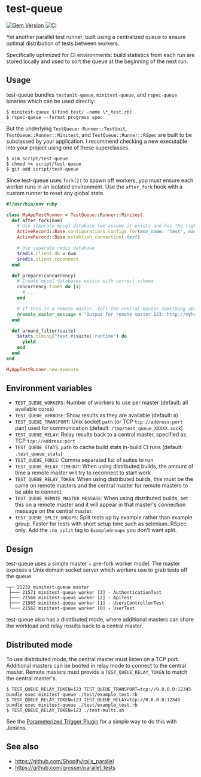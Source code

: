 # test-queue

[![Gem Version](https://badge.fury.io/rb/test-queue.svg)](https://rubygems.org/gems/test-queue)
[![CI](https://github.com/tmm1/test-queue/actions/workflows/test.yml/badge.svg)](https://github.com/tmm1/test-queue/actions/workflows/test.yml)

Yet another parallel test runner, built using a centralized queue to ensure
optimal distribution of tests between workers.

Specifically optimized for CI environments: build statistics from each run
are stored locally and used to sort the queue at the beginning of the
next run.

## Usage

test-queue bundles `testunit-queue`, `minitest-queue`, and `rspec-queue` binaries which can be used directly:

```console
$ minitest-queue $(find test/ -name \*_test.rb)
$ rspec-queue --format progress spec
```

But the underlying `TestQueue::Runner::TestUnit`, `TestQueue::Runner::Minitest`, and `TestQueue::Runner::RSpec` are
built to be subclassed by your application. I recommend checking a new
executable into your project using one of these superclasses.

```console
$ vim script/test-queue
$ chmod +x script/test-queue
$ git add script/test-queue
```

Since test-queue uses `fork(2)` to spawn off workers, you must ensure each worker
runs in an isolated environment. Use the `after_fork` hook with a custom
runner to reset any global state.

``` ruby
#!/usr/bin/env ruby

class MyAppTestRunner < TestQueue::Runner::Minitest
  def after_fork(num)
    # Use separate mysql database (we assume it exists and has the right schema already)
    ActiveRecord::Base.configurations.configs_for(env_name: 'test', name: 'primary').database << num.to_s
    ActiveRecord::Base.establish_connection(:test)

    # Use separate redis database
    $redis.client.db = num
    $redis.client.reconnect
  end

  def prepare(concurrency)
    # Create mysql databases exists with correct schema
    concurrency.times do |i|
      # ...
    end

    # If this is a remote master, tell the central master something about us
    @remote_master_message = "Output for remote master 123: http://myhost.com/build/123"
  end

  def around_filter(suite)
    $stats.timing("test.#{suite}.runtime") do
      yield
    end
  end
end

MyAppTestRunner.new.execute
```

## Environment variables

- `TEST_QUEUE_WORKERS`: Number of workers to use per master (default: all available cores)
- `TEST_QUEUE_VERBOSE`: Show results as they are available (default: `0`)
- `TEST_QUEUE_TRANSPORT`: Unix socket `path` (or TCP `tcp://address:port` pair) used for communication (default: `/tmp/test_queue_XXXXX.sock`)
- `TEST_QUEUE_RELAY`: Relay results back to a central master, specified as TCP `tcp://address:port`
- `TEST_QUEUE_STATS`: `path` to cache build stats in-build CI runs (default: `.test_queue_stats`)
- `TEST_QUEUE_FORCE`: Comma separated list of suites to run
- `TEST_QUEUE_RELAY_TIMEOUT`: When using distributed builds, the amount of time a remote master will try to reconnect to start work
- `TEST_QUEUE_RELAY_TOKEN`: When using distributed builds, this must be the same on remote masters and the central master for remote masters to be able to connect.
- `TEST_QUEUE_REMOTE_MASTER_MESSAGE`: When using distributed builds, set this on a remote master and it will appear in that master's connection message on the central master.
- `TEST_QUEUE_SPLIT_GROUPS`: Split tests up by example rather than example group. Faster for tests with short setup time such as selenium. RSpec only. Add the `:no_split` tag to `ExampleGroups` you don't want split.

## Design

test-queue uses a simple master + pre-fork worker model. The master
exposes a Unix domain socket server which workers use to grab tests off
the queue.

```console
─┬─ 21232 minitest-queue master
 ├─── 21571 minitest-queue worker [3] - AuthenticationTest
 ├─── 21568 minitest-queue worker [2] - ApiTest
 ├─── 21565 minitest-queue worker [1] - UsersControllerTest
 └─── 21562 minitest-queue worker [0] - UserTest
```

test-queue also has a distributed mode, where additional masters can share
the workload and relay results back to a central master.

## Distributed mode

To use distributed mode, the central master must listen on a TCP port. Additional masters can be booted
in relay mode to connect to the central master. Remote masters must provide a `TEST_QUEUE_RELAY_TOKEN`
to match the central master's.

```console
$ TEST_QUEUE_RELAY_TOKEN=123 TEST_QUEUE_TRANSPORT=tcp://0.0.0.0:12345 bundle exec minitest-queue ./test/example_test.rb
$ TEST_QUEUE_RELAY_TOKEN=123 TEST_QUEUE_RELAY=tcp://0.0.0.0:12345  bundle exec minitest-queue ./test/example_test.rb
$ TEST_QUEUE_RELAY_TOKEN=123 ./test-multi.sh
```

See the [Parameterized Trigger Plugin](https://wiki.jenkins-ci.org/display/JENKINS/Parameterized+Trigger+Plugin)
for a simple way to do this with Jenkins.

## See also

- https://github.com/Shopify/rails_parallel
- https://github.com/grosser/parallel_tests
